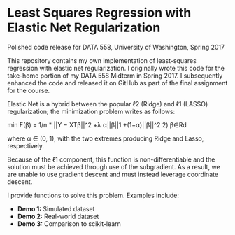 Least Squares Regression with Elastic Net Regularization
=================

Polished code release for DATA 558, University of Washington, Spring 2017

This repository contains my own implementation of least-squares regression with elastic net regularization. I originally wrote this code for the take-home portion of my DATA 558 Midterm in Spring 2017. I subsequently enhanced the code and released it on GitHub as part of the final assignment for the course.

Elastic Net is a hybrid between the popular ℓ2 (Ridge) and ℓ1 (LASSO) regularization; the minimization problem writes as follows:

min F(β) = 1/n * ||Y − XTβ||^2 +λ α||β||1 +(1−α)||β||^2 2)
β∈Rd

where α ∈ (0, 1), with the two extremes producing Ridge and Lasso, respectively.

Because of the ℓ1 component, this function is non-differentiable and the solution must be achieved through use of the subgradient. As a result, we are unable to use gradient descent and must instead leverage coordinate descent.

I provide functions to solve this problem. Examples include:

* **Demo 1:** Simulated dataset
* **Demo 2:** Real-world dataset
* **Demo 3:** Comparison to scikit-learn

